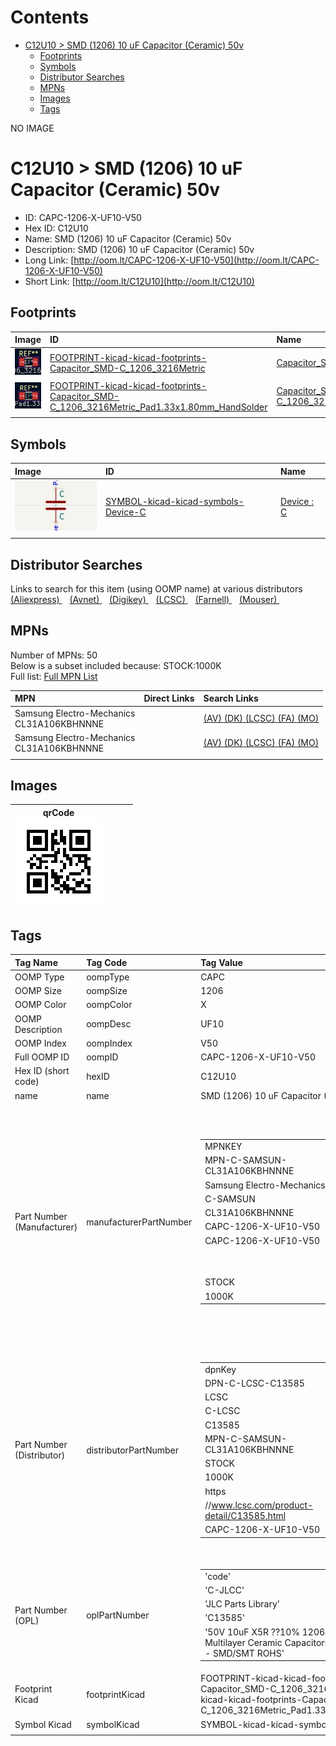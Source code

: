 



Contents
========

* [C12U10 > SMD (1206) 10 uF Capacitor (Ceramic) 50v](#c12u10--smd-1206-10-uf-capacitor-ceramic-50v)
	* [Footprints](#footprints)
	* [Symbols](#symbols)
	* [Distributor Searches](#distributor-searches)
	* [MPNs](#mpns)
	* [Images](#images)
	* [Tags](#tags)
  
NO IMAGE  
# C12U10 > SMD (1206) 10 uF Capacitor (Ceramic) 50v

- ID: CAPC-1206-X-UF10-V50
- Hex ID: C12U10
- Name: SMD (1206) 10 uF Capacitor (Ceramic) 50v
- Description: SMD (1206) 10 uF Capacitor (Ceramic) 50v
- Long Link: [http://oom.lt/CAPC-1206-X-UF10-V50](http://oom.lt/CAPC-1206-X-UF10-V50)
- Short Link: [http://oom.lt/C12U10](http://oom.lt/C12U10)

## Footprints
  

|Image|ID|Name|
| :--- | :--- | :--- |
|[![](https://raw.githubusercontent.com/oomlout/oomlout_OOMP_eda_V2/main/FOOTPRINT/kicad/kicad-footprints/Capacitor_SMD/C_1206_3216Metric/image_140.png)](https://github.com/oomlout/oomlout_OOMP_eda_V2/tree/main/FOOTPRINT/kicad/kicad-footprints/Capacitor_SMD/C_1206_3216Metric/)|[FOOTPRINT-kicad-kicad-footprints-Capacitor_SMD-C_1206_3216Metric](https://github.com/oomlout/oomlout_OOMP_eda_V2/tree/main/FOOTPRINT/kicad/kicad-footprints/Capacitor_SMD/C_1206_3216Metric/)|[Capacitor_SMD : C_1206_3216Metric](https://github.com/oomlout/oomlout_OOMP_eda_V2/tree/main/FOOTPRINT/kicad/kicad-footprints/Capacitor_SMD/C_1206_3216Metric/)|
|[![](https://raw.githubusercontent.com/oomlout/oomlout_OOMP_eda_V2/main/FOOTPRINT/kicad/kicad-footprints/Capacitor_SMD/C_1206_3216Metric_Pad1.33x1.80mm_HandSolder/image_140.png)](https://github.com/oomlout/oomlout_OOMP_eda_V2/tree/main/FOOTPRINT/kicad/kicad-footprints/Capacitor_SMD/C_1206_3216Metric_Pad1.33x1.80mm_HandSolder/)|[FOOTPRINT-kicad-kicad-footprints-Capacitor_SMD-C_1206_3216Metric_Pad1.33x1.80mm_HandSolder](https://github.com/oomlout/oomlout_OOMP_eda_V2/tree/main/FOOTPRINT/kicad/kicad-footprints/Capacitor_SMD/C_1206_3216Metric_Pad1.33x1.80mm_HandSolder/)|[Capacitor_SMD : C_1206_3216Metric_Pad1.33x1.80mm_HandSolder](https://github.com/oomlout/oomlout_OOMP_eda_V2/tree/main/FOOTPRINT/kicad/kicad-footprints/Capacitor_SMD/C_1206_3216Metric_Pad1.33x1.80mm_HandSolder/)|
||||

## Symbols
  

|Image|ID|Name|
| :--- | :--- | :--- |
|[![](https://raw.githubusercontent.com/oomlout/oomlout_OOMP_eda_V2/main/SYMBOL/kicad/kicad-symbols/Device/C/image_140.png)](https://github.com/oomlout/oomlout_OOMP_eda_V2/tree/main/SYMBOL/kicad/kicad-symbols/Device/C/)|[SYMBOL-kicad-kicad-symbols-Device-C](https://github.com/oomlout/oomlout_OOMP_eda_V2/tree/main/SYMBOL/kicad/kicad-symbols/Device/C/)|[Device : C](https://github.com/oomlout/oomlout_OOMP_eda_V2/tree/main/SYMBOL/kicad/kicad-symbols/Device/C/)|
||||

## Distributor Searches
  
Links to search for this item (using OOMP name) at various distributors  
[(Aliexpress) ](https://www.aliexpress.com/wholesale?SearchText=1117SMD+1206+10+uF+Capacitor+Ceramic+50v)&nbsp;&nbsp;&nbsp;[(Avnet) ](https://www.avnet.com/shop/us/search/SMD+1206+10+uF+Capacitor+Ceramic+50v)&nbsp;&nbsp;&nbsp;[(Digikey) ](https://www.digikey.co.uk/en/products/result?s=SMD+1206+10+uF+Capacitor+Ceramic+50v)&nbsp;&nbsp;&nbsp;[(LCSC) ](https://www.lcsc.com/search?q=SMD+1206+10+uF+Capacitor+Ceramic+50v)&nbsp;&nbsp;&nbsp;[(Farnell) ](https://uk.farnell.com/search?st=SMD+1206+10+uF+Capacitor+Ceramic+50v)&nbsp;&nbsp;&nbsp;[(Mouser) ](https://www.mouser.com/c/?q=SMD+1206+10+uF+Capacitor+Ceramic+50v)&nbsp;&nbsp;&nbsp;
## MPNs
  
Number of MPNs: 50<br>Below is a subset included because: STOCK:1000K <br>Full list: [Full MPN List](MPNLIST.md)  

|MPN|Direct Links|Search Links|
| :--- | :--- | :--- |
|Samsung Electro-Mechanics<br>CL31A106KBHNNNE||[(AV) ](https://www.avnet.com/shop/us/search/CL31A106KBHNNNE)[(DK) ](https://www.digikey.co.uk/products/en?keywords=CL31A106KBHNNNE)[(LCSC) ](https://www.lcsc.com/search?q=CL31A106KBHNNNE)[(FA) ](https://uk.farnell.com/search?st=CL31A106KBHNNNE)[(MO) ](https://www.mouser.com/c/?q=CL31A106KBHNNNE)|
|Samsung Electro-Mechanics<br>CL31A106KBHNNNE||[(AV) ](https://www.avnet.com/shop/us/search/CL31A106KBHNNNE)[(DK) ](https://www.digikey.co.uk/products/en?keywords=CL31A106KBHNNNE)[(LCSC) ](https://www.lcsc.com/search?q=CL31A106KBHNNNE)[(FA) ](https://uk.farnell.com/search?st=CL31A106KBHNNNE)[(MO) ](https://www.mouser.com/c/?q=CL31A106KBHNNNE)|
||||

## Images
  

|qrCode<br>[![](https://raw.githubusercontent.com/oomlout/oomlout_OOMP_parts_V2/main/CAPC/1206/X/UF10/V50/qrCode_140.png)](https://github.com/oomlout/oomlout_OOMP_parts_V2/tree/main/CAPC/1206/X/UF10/V50/qrCode.png)||||
| :---: | :---: | :---: | :---: |

## Tags
  

|Tag Name|Tag Code|Tag Value|
| :--- | :--- | :--- |
|OOMP Type|oompType|CAPC|
|OOMP Size|oompSize|1206|
|OOMP Color|oompColor|X|
|OOMP Description|oompDesc|UF10|
|OOMP Index|oompIndex|V50|
|Full OOMP ID|oompID|CAPC-1206-X-UF10-V50|
|Hex ID (short code)|hexID|C12U10|
|name|name|SMD (1206) 10 uF Capacitor (Ceramic) 50v|
|Part Number (Manufacturer)|manufacturerPartNumber|<table><tr><td>MPNKEY</td></tr><tr><td> MPN-C-SAMSUN-CL31A106KBHNNNE</td><td> MANUFACTURER</td></tr><tr><td> Samsung Electro-Mechanics</td><td> MANUCODE</td></tr><tr><td> C-SAMSUN</td><td> MPN</td></tr><tr><td> CL31A106KBHNNNE</td><td> OOMPIDPARTIAL</td></tr><tr><td> CAPC-1206-X-UF10-V50</td><td> OOMPID</td></tr><tr><td> CAPC-1206-X-UF10-V50</td><td> LINK</td></tr><tr><td> </td><td> DESCRIPTION</td></tr><tr><td> </td><td> TAGS</td></tr><tr><td> STOCK</td></tr><tr><td>1000K</td></tr></table></td><td> <table><tr><td>MPNKEY</td></tr><tr><td> MPN-C-MURATA-GRM31CR61H106KA12L</td><td> MANUFACTURER</td></tr><tr><td> Murata Electronics</td><td> MANUCODE</td></tr><tr><td> C-MURATA</td><td> MPN</td></tr><tr><td> GRM31CR61H106KA12L</td><td> OOMPIDPARTIAL</td></tr><tr><td> CAPC-1206-X-UF10-V50</td><td> OOMPID</td></tr><tr><td> CAPC-1206-X-UF10-V50</td><td> LINK</td></tr><tr><td> </td><td> DESCRIPTION</td></tr><tr><td> </td><td> TAGS</td></tr><tr><td> STOCK</td></tr><tr><td>10K</td></tr></table></td><td> <table><tr><td>MPNKEY</td></tr><tr><td> MPN-C-SAMSUN-CL31B106KBHNNNE</td><td> MANUFACTURER</td></tr><tr><td> Samsung Electro-Mechanics</td><td> MANUCODE</td></tr><tr><td> C-SAMSUN</td><td> MPN</td></tr><tr><td> CL31B106KBHNNNE</td><td> OOMPIDPARTIAL</td></tr><tr><td> CAPC-1206-X-UF10-V50</td><td> OOMPID</td></tr><tr><td> CAPC-1206-X-UF10-V50</td><td> LINK</td></tr><tr><td> </td><td> DESCRIPTION</td></tr><tr><td> </td><td> TAGS</td></tr><tr><td> STOCK</td></tr><tr><td>100K</td></tr></table></td><td> <table><tr><td>MPNKEY</td></tr><tr><td> MPN-C-WALSIN-1206X106K500CT</td><td> MANUFACTURER</td></tr><tr><td> Walsin Tech Corp</td><td> MANUCODE</td></tr><tr><td> C-WALSIN</td><td> MPN</td></tr><tr><td> 1206X106K500CT</td><td> OOMPIDPARTIAL</td></tr><tr><td> CAPC-1206-X-UF10-V50</td><td> OOMPID</td></tr><tr><td> CAPC-1206-X-UF10-V50</td><td> LINK</td></tr><tr><td> </td><td> DESCRIPTION</td></tr><tr><td> </td><td> TAGS</td></tr><tr><td> </td></tr></table></td><td> <table><tr><td>MPNKEY</td></tr><tr><td> MPN-C-SAMSUN-CL31A106MBHNNNE</td><td> MANUFACTURER</td></tr><tr><td> Samsung Electro-Mechanics</td><td> MANUCODE</td></tr><tr><td> C-SAMSUN</td><td> MPN</td></tr><tr><td> CL31A106MBHNNNE</td><td> OOMPIDPARTIAL</td></tr><tr><td> CAPC-1206-X-UF10-V50</td><td> OOMPID</td></tr><tr><td> CAPC-1206-X-UF10-V50</td><td> LINK</td></tr><tr><td> </td><td> DESCRIPTION</td></tr><tr><td> </td><td> TAGS</td></tr><tr><td> </td></tr></table></td><td> <table><tr><td>MPNKEY</td></tr><tr><td> MPN-C-TAIYOY-UMK316BBJ106ML-T</td><td> MANUFACTURER</td></tr><tr><td> Taiyo Yuden</td><td> MANUCODE</td></tr><tr><td> C-TAIYOY</td><td> MPN</td></tr><tr><td> UMK316BBJ106ML-T</td><td> OOMPIDPARTIAL</td></tr><tr><td> CAPC-1206-X-UF10-V50</td><td> OOMPID</td></tr><tr><td> CAPC-1206-X-UF10-V50</td><td> LINK</td></tr><tr><td> </td><td> DESCRIPTION</td></tr><tr><td> </td><td> TAGS</td></tr><tr><td> STOCK</td></tr><tr><td>10K</td></tr></table></td><td> <table><tr><td>MPNKEY</td></tr><tr><td> MPN-C-YAGEO-CC1206KKX5R9BB106</td><td> MANUFACTURER</td></tr><tr><td> YAGEO</td><td> MANUCODE</td></tr><tr><td> C-YAGEO</td><td> MPN</td></tr><tr><td> CC1206KKX5R9BB106</td><td> OOMPIDPARTIAL</td></tr><tr><td> CAPC-1206-X-UF10-V50</td><td> OOMPID</td></tr><tr><td> CAPC-1206-X-UF10-V50</td><td> LINK</td></tr><tr><td> </td><td> DESCRIPTION</td></tr><tr><td> </td><td> TAGS</td></tr><tr><td> STOCK</td></tr><tr><td>1K</td></tr></table></td><td> <table><tr><td>MPNKEY</td></tr><tr><td> MPN-C-TAIYOY-UMK316BBJ106KL-T</td><td> MANUFACTURER</td></tr><tr><td> Taiyo Yuden</td><td> MANUCODE</td></tr><tr><td> C-TAIYOY</td><td> MPN</td></tr><tr><td> UMK316BBJ106KL-T</td><td> OOMPIDPARTIAL</td></tr><tr><td> CAPC-1206-X-UF10-V50</td><td> OOMPID</td></tr><tr><td> CAPC-1206-X-UF10-V50</td><td> LINK</td></tr><tr><td> </td><td> DESCRIPTION</td></tr><tr><td> </td><td> TAGS</td></tr><tr><td> STOCK</td></tr><tr><td>1K</td></tr></table></td><td> <table><tr><td>MPNKEY</td></tr><tr><td> MPN-C-FHGUAN-1206F106M500NT</td><td> MANUFACTURER</td></tr><tr><td> FH (Guangdong Fenghua Advanced Tech)</td><td> MANUCODE</td></tr><tr><td> C-FHGUAN</td><td> MPN</td></tr><tr><td> 1206F106M500NT</td><td> OOMPIDPARTIAL</td></tr><tr><td> CAPC-1206-X-UF10-V50</td><td> OOMPID</td></tr><tr><td> CAPC-1206-X-UF10-V50</td><td> LINK</td></tr><tr><td> </td><td> DESCRIPTION</td></tr><tr><td> </td><td> TAGS</td></tr><tr><td> </td></tr></table></td><td> <table><tr><td>MPNKEY</td></tr><tr><td> MPN-C-IHHECH-C1206B106K050T</td><td> MANUFACTURER</td></tr><tr><td> IHHEC(HOLY STONE ENTERPRISE CO.</td><td> LTD)</td><td> MANUCODE</td></tr><tr><td> C-IHHECH</td><td> MPN</td></tr><tr><td> C1206B106K050T</td><td> OOMPIDPARTIAL</td></tr><tr><td> CAPC-1206-X-UF10-V50</td><td> OOMPID</td></tr><tr><td> CAPC-1206-X-UF10-V50</td><td> LINK</td></tr><tr><td> </td><td> DESCRIPTION</td></tr><tr><td> </td><td> TAGS</td></tr><tr><td> </td></tr></table></td><td> <table><tr><td>MPNKEY</td></tr><tr><td> MPN-C-FHGUAN-1206X106K500NT</td><td> MANUFACTURER</td></tr><tr><td> FH (Guangdong Fenghua Advanced Tech)</td><td> MANUCODE</td></tr><tr><td> C-FHGUAN</td><td> MPN</td></tr><tr><td> 1206X106K500NT</td><td> OOMPIDPARTIAL</td></tr><tr><td> CAPC-1206-X-UF10-V50</td><td> OOMPID</td></tr><tr><td> CAPC-1206-X-UF10-V50</td><td> LINK</td></tr><tr><td> </td><td> DESCRIPTION</td></tr><tr><td> </td><td> TAGS</td></tr><tr><td> STOCK</td></tr><tr><td>10K</td></tr></table></td><td> <table><tr><td>MPNKEY</td></tr><tr><td> MPN-C-FHGUAN-1206X106M500NT</td><td> MANUFACTURER</td></tr><tr><td> FH (Guangdong Fenghua Advanced Tech)</td><td> MANUCODE</td></tr><tr><td> C-FHGUAN</td><td> MPN</td></tr><tr><td> 1206X106M500NT</td><td> OOMPIDPARTIAL</td></tr><tr><td> CAPC-1206-X-UF10-V50</td><td> OOMPID</td></tr><tr><td> CAPC-1206-X-UF10-V50</td><td> LINK</td></tr><tr><td> </td><td> DESCRIPTION</td></tr><tr><td> </td><td> TAGS</td></tr><tr><td> </td></tr></table></td><td> <table><tr><td>MPNKEY</td></tr><tr><td> MPN-C-FHGUAN-1206B106K500NT</td><td> MANUFACTURER</td></tr><tr><td> FH (Guangdong Fenghua Advanced Tech)</td><td> MANUCODE</td></tr><tr><td> C-FHGUAN</td><td> MPN</td></tr><tr><td> 1206B106K500NT</td><td> OOMPIDPARTIAL</td></tr><tr><td> CAPC-1206-X-UF10-V50</td><td> OOMPID</td></tr><tr><td> CAPC-1206-X-UF10-V50</td><td> LINK</td></tr><tr><td> </td><td> DESCRIPTION</td></tr><tr><td> </td><td> TAGS</td></tr><tr><td> STOCK</td></tr><tr><td>1K</td></tr></table></td><td> <table><tr><td>MPNKEY</td></tr><tr><td> MPN-C-TDK-C3216X5R1H106KT000N</td><td> MANUFACTURER</td></tr><tr><td> TDK</td><td> MANUCODE</td></tr><tr><td> C-TDK</td><td> MPN</td></tr><tr><td> C3216X5R1H106KT000N</td><td> OOMPIDPARTIAL</td></tr><tr><td> CAPC-1206-X-UF10-V50</td><td> OOMPID</td></tr><tr><td> CAPC-1206-X-UF10-V50</td><td> LINK</td></tr><tr><td> </td><td> DESCRIPTION</td></tr><tr><td> </td><td> TAGS</td></tr><tr><td> STOCK</td></tr><tr><td>1K</td></tr></table></td><td> <table><tr><td>MPNKEY</td></tr><tr><td> MPN-C-TDK-CGA5L3X5R1H106KT0Y0N</td><td> MANUFACTURER</td></tr><tr><td> TDK</td><td> MANUCODE</td></tr><tr><td> C-TDK</td><td> MPN</td></tr><tr><td> CGA5L3X5R1H106KT0Y0N</td><td> OOMPIDPARTIAL</td></tr><tr><td> CAPC-1206-X-UF10-V50</td><td> OOMPID</td></tr><tr><td> CAPC-1206-X-UF10-V50</td><td> LINK</td></tr><tr><td> </td><td> DESCRIPTION</td></tr><tr><td> </td><td> TAGS</td></tr><tr><td> </td></tr></table></td><td> <table><tr><td>MPNKEY</td></tr><tr><td> MPN-C-MURATA-GRT31CR61H106ME01L</td><td> MANUFACTURER</td></tr><tr><td> Murata Electronics</td><td> MANUCODE</td></tr><tr><td> C-MURATA</td><td> MPN</td></tr><tr><td> GRT31CR61H106ME01L</td><td> OOMPIDPARTIAL</td></tr><tr><td> CAPC-1206-X-UF10-V50</td><td> OOMPID</td></tr><tr><td> CAPC-1206-X-UF10-V50</td><td> LINK</td></tr><tr><td> </td><td> DESCRIPTION</td></tr><tr><td> </td><td> TAGS</td></tr><tr><td> STOCK</td></tr><tr><td>1K</td></tr></table></td><td> <table><tr><td>MPNKEY</td></tr><tr><td> MPN-C-MURATA-GRT31CR61H106KE01L</td><td> MANUFACTURER</td></tr><tr><td> Murata Electronics</td><td> MANUCODE</td></tr><tr><td> C-MURATA</td><td> MPN</td></tr><tr><td> GRT31CR61H106KE01L</td><td> OOMPIDPARTIAL</td></tr><tr><td> CAPC-1206-X-UF10-V50</td><td> OOMPID</td></tr><tr><td> CAPC-1206-X-UF10-V50</td><td> LINK</td></tr><tr><td> </td><td> DESCRIPTION</td></tr><tr><td> </td><td> TAGS</td></tr><tr><td> </td></tr></table></td><td> <table><tr><td>MPNKEY</td></tr><tr><td> MPN-C-SANYEA-C1206X5R106K500NT</td><td> MANUFACTURER</td></tr><tr><td> SANYEAR</td><td> MANUCODE</td></tr><tr><td> C-SANYEA</td><td> MPN</td></tr><tr><td> C1206X5R106K500NT</td><td> OOMPIDPARTIAL</td></tr><tr><td> CAPC-1206-X-UF10-V50</td><td> OOMPID</td></tr><tr><td> CAPC-1206-X-UF10-V50</td><td> LINK</td></tr><tr><td> </td><td> DESCRIPTION</td></tr><tr><td> </td><td> TAGS</td></tr><tr><td> </td></tr></table></td><td> <table><tr><td>MPNKEY</td></tr><tr><td> MPN-C-SAMWHA-CS3216X5R106K500NRI</td><td> MANUFACTURER</td></tr><tr><td> Samwha Capacitor</td><td> MANUCODE</td></tr><tr><td> C-SAMWHA</td><td> MPN</td></tr><tr><td> CS3216X5R106K500NRI</td><td> OOMPIDPARTIAL</td></tr><tr><td> CAPC-1206-X-UF10-V50</td><td> OOMPID</td></tr><tr><td> CAPC-1206-X-UF10-V50</td><td> LINK</td></tr><tr><td> </td><td> DESCRIPTION</td></tr><tr><td> </td><td> TAGS</td></tr><tr><td> STOCK</td></tr><tr><td>10K</td></tr></table></td><td> <table><tr><td>MPNKEY</td></tr><tr><td> MPN-C-MURATA-GRM31CB31H106KA12L</td><td> MANUFACTURER</td></tr><tr><td> Murata Electronics</td><td> MANUCODE</td></tr><tr><td> C-MURATA</td><td> MPN</td></tr><tr><td> GRM31CB31H106KA12L</td><td> OOMPIDPARTIAL</td></tr><tr><td> CAPC-1206-X-UF10-V50</td><td> OOMPID</td></tr><tr><td> CAPC-1206-X-UF10-V50</td><td> LINK</td></tr><tr><td> </td><td> DESCRIPTION</td></tr><tr><td> </td><td> TAGS</td></tr><tr><td> STOCK</td></tr><tr><td>1K</td></tr></table></td><td> <table><tr><td>MPNKEY</td></tr><tr><td> MPN-C-TDK-CGA5L1X7R1H106KT0Y0N</td><td> MANUFACTURER</td></tr><tr><td> TDK</td><td> MANUCODE</td></tr><tr><td> C-TDK</td><td> MPN</td></tr><tr><td> CGA5L1X7R1H106KT0Y0N</td><td> OOMPIDPARTIAL</td></tr><tr><td> CAPC-1206-X-UF10-V50</td><td> OOMPID</td></tr><tr><td> CAPC-1206-X-UF10-V50</td><td> LINK</td></tr><tr><td> </td><td> DESCRIPTION</td></tr><tr><td> </td><td> TAGS</td></tr><tr><td> </td></tr></table></td><td> <table><tr><td>MPNKEY</td></tr><tr><td> MPN-C-TDK-C3216X7R1H106KT0A0E</td><td> MANUFACTURER</td></tr><tr><td> TDK</td><td> MANUCODE</td></tr><tr><td> C-TDK</td><td> MPN</td></tr><tr><td> C3216X7R1H106KT0A0E</td><td> OOMPIDPARTIAL</td></tr><tr><td> CAPC-1206-X-UF10-V50</td><td> OOMPID</td></tr><tr><td> CAPC-1206-X-UF10-V50</td><td> LINK</td></tr><tr><td> </td><td> DESCRIPTION</td></tr><tr><td> </td><td> TAGS</td></tr><tr><td> </td></tr></table></td><td> <table><tr><td>MPNKEY</td></tr><tr><td> MPN-C-SANYEA-C1206X7R106K500NT</td><td> MANUFACTURER</td></tr><tr><td> SANYEAR</td><td> MANUCODE</td></tr><tr><td> C-SANYEA</td><td> MPN</td></tr><tr><td> C1206X7R106K500NT</td><td> OOMPIDPARTIAL</td></tr><tr><td> CAPC-1206-X-UF10-V50</td><td> OOMPID</td></tr><tr><td> CAPC-1206-X-UF10-V50</td><td> LINK</td></tr><tr><td> </td><td> DESCRIPTION</td></tr><tr><td> </td><td> TAGS</td></tr><tr><td> STOCK</td></tr><tr><td>10K</td></tr></table></td><td> <table><tr><td>MPNKEY</td></tr><tr><td> MPN-C-TDK-CGA5L3X5R1H106M160AB</td><td> MANUFACTURER</td></tr><tr><td> TDK</td><td> MANUCODE</td></tr><tr><td> C-TDK</td><td> MPN</td></tr><tr><td> CGA5L3X5R1H106M160AB</td><td> OOMPIDPARTIAL</td></tr><tr><td> CAPC-1206-X-UF10-V50</td><td> OOMPID</td></tr><tr><td> CAPC-1206-X-UF10-V50</td><td> LINK</td></tr><tr><td> </td><td> DESCRIPTION</td></tr><tr><td> </td><td> TAGS</td></tr><tr><td> </td></tr></table></td><td> <table><tr><td>MPNKEY</td></tr><tr><td> MPN-C-SAMSUN-CL31Y106KBKVPNE</td><td> MANUFACTURER</td></tr><tr><td> Samsung Electro-Mechanics</td><td> MANUCODE</td></tr><tr><td> C-SAMSUN</td><td> MPN</td></tr><tr><td> CL31Y106KBKVPNE</td><td> OOMPIDPARTIAL</td></tr><tr><td> CAPC-1206-X-UF10-V50</td><td> OOMPID</td></tr><tr><td> CAPC-1206-X-UF10-V50</td><td> LINK</td></tr><tr><td> </td><td> DESCRIPTION</td></tr><tr><td> </td><td> TAGS</td></tr><tr><td> STOCK</td></tr><tr><td>1K</td></tr></table></td><td> <table><tr><td>MPNKEY</td></tr><tr><td> MPN-C-SAMSUN-CL31A106KBHNNNE</td><td> MANUFACTURER</td></tr><tr><td> Samsung Electro-Mechanics</td><td> MANUCODE</td></tr><tr><td> C-SAMSUN</td><td> MPN</td></tr><tr><td> CL31A106KBHNNNE</td><td> OOMPIDPARTIAL</td></tr><tr><td> CAPC-1206-X-UF10-V50</td><td> OOMPID</td></tr><tr><td> CAPC-1206-X-UF10-V50</td><td> LINK</td></tr><tr><td> </td><td> DESCRIPTION</td></tr><tr><td> </td><td> TAGS</td></tr><tr><td> STOCK</td></tr><tr><td>1000K</td></tr></table></td><td> <table><tr><td>MPNKEY</td></tr><tr><td> MPN-C-MURATA-GRM31CR61H106KA12L</td><td> MANUFACTURER</td></tr><tr><td> Murata Electronics</td><td> MANUCODE</td></tr><tr><td> C-MURATA</td><td> MPN</td></tr><tr><td> GRM31CR61H106KA12L</td><td> OOMPIDPARTIAL</td></tr><tr><td> CAPC-1206-X-UF10-V50</td><td> OOMPID</td></tr><tr><td> CAPC-1206-X-UF10-V50</td><td> LINK</td></tr><tr><td> </td><td> DESCRIPTION</td></tr><tr><td> </td><td> TAGS</td></tr><tr><td> STOCK</td></tr><tr><td>10K</td></tr></table></td><td> <table><tr><td>MPNKEY</td></tr><tr><td> MPN-C-SAMSUN-CL31B106KBHNNNE</td><td> MANUFACTURER</td></tr><tr><td> Samsung Electro-Mechanics</td><td> MANUCODE</td></tr><tr><td> C-SAMSUN</td><td> MPN</td></tr><tr><td> CL31B106KBHNNNE</td><td> OOMPIDPARTIAL</td></tr><tr><td> CAPC-1206-X-UF10-V50</td><td> OOMPID</td></tr><tr><td> CAPC-1206-X-UF10-V50</td><td> LINK</td></tr><tr><td> </td><td> DESCRIPTION</td></tr><tr><td> </td><td> TAGS</td></tr><tr><td> STOCK</td></tr><tr><td>100K</td></tr></table></td><td> <table><tr><td>MPNKEY</td></tr><tr><td> MPN-C-WALSIN-1206X106K500CT</td><td> MANUFACTURER</td></tr><tr><td> Walsin Tech Corp</td><td> MANUCODE</td></tr><tr><td> C-WALSIN</td><td> MPN</td></tr><tr><td> 1206X106K500CT</td><td> OOMPIDPARTIAL</td></tr><tr><td> CAPC-1206-X-UF10-V50</td><td> OOMPID</td></tr><tr><td> CAPC-1206-X-UF10-V50</td><td> LINK</td></tr><tr><td> </td><td> DESCRIPTION</td></tr><tr><td> </td><td> TAGS</td></tr><tr><td> </td></tr></table></td><td> <table><tr><td>MPNKEY</td></tr><tr><td> MPN-C-SAMSUN-CL31A106MBHNNNE</td><td> MANUFACTURER</td></tr><tr><td> Samsung Electro-Mechanics</td><td> MANUCODE</td></tr><tr><td> C-SAMSUN</td><td> MPN</td></tr><tr><td> CL31A106MBHNNNE</td><td> OOMPIDPARTIAL</td></tr><tr><td> CAPC-1206-X-UF10-V50</td><td> OOMPID</td></tr><tr><td> CAPC-1206-X-UF10-V50</td><td> LINK</td></tr><tr><td> </td><td> DESCRIPTION</td></tr><tr><td> </td><td> TAGS</td></tr><tr><td> </td></tr></table></td><td> <table><tr><td>MPNKEY</td></tr><tr><td> MPN-C-TAIYOY-UMK316BBJ106ML-T</td><td> MANUFACTURER</td></tr><tr><td> Taiyo Yuden</td><td> MANUCODE</td></tr><tr><td> C-TAIYOY</td><td> MPN</td></tr><tr><td> UMK316BBJ106ML-T</td><td> OOMPIDPARTIAL</td></tr><tr><td> CAPC-1206-X-UF10-V50</td><td> OOMPID</td></tr><tr><td> CAPC-1206-X-UF10-V50</td><td> LINK</td></tr><tr><td> </td><td> DESCRIPTION</td></tr><tr><td> </td><td> TAGS</td></tr><tr><td> STOCK</td></tr><tr><td>10K</td></tr></table></td><td> <table><tr><td>MPNKEY</td></tr><tr><td> MPN-C-YAGEO-CC1206KKX5R9BB106</td><td> MANUFACTURER</td></tr><tr><td> YAGEO</td><td> MANUCODE</td></tr><tr><td> C-YAGEO</td><td> MPN</td></tr><tr><td> CC1206KKX5R9BB106</td><td> OOMPIDPARTIAL</td></tr><tr><td> CAPC-1206-X-UF10-V50</td><td> OOMPID</td></tr><tr><td> CAPC-1206-X-UF10-V50</td><td> LINK</td></tr><tr><td> </td><td> DESCRIPTION</td></tr><tr><td> </td><td> TAGS</td></tr><tr><td> STOCK</td></tr><tr><td>1K</td></tr></table></td><td> <table><tr><td>MPNKEY</td></tr><tr><td> MPN-C-TAIYOY-UMK316BBJ106KL-T</td><td> MANUFACTURER</td></tr><tr><td> Taiyo Yuden</td><td> MANUCODE</td></tr><tr><td> C-TAIYOY</td><td> MPN</td></tr><tr><td> UMK316BBJ106KL-T</td><td> OOMPIDPARTIAL</td></tr><tr><td> CAPC-1206-X-UF10-V50</td><td> OOMPID</td></tr><tr><td> CAPC-1206-X-UF10-V50</td><td> LINK</td></tr><tr><td> </td><td> DESCRIPTION</td></tr><tr><td> </td><td> TAGS</td></tr><tr><td> STOCK</td></tr><tr><td>1K</td></tr></table></td><td> <table><tr><td>MPNKEY</td></tr><tr><td> MPN-C-FHGUAN-1206F106M500NT</td><td> MANUFACTURER</td></tr><tr><td> FH (Guangdong Fenghua Advanced Tech)</td><td> MANUCODE</td></tr><tr><td> C-FHGUAN</td><td> MPN</td></tr><tr><td> 1206F106M500NT</td><td> OOMPIDPARTIAL</td></tr><tr><td> CAPC-1206-X-UF10-V50</td><td> OOMPID</td></tr><tr><td> CAPC-1206-X-UF10-V50</td><td> LINK</td></tr><tr><td> </td><td> DESCRIPTION</td></tr><tr><td> </td><td> TAGS</td></tr><tr><td> </td></tr></table></td><td> <table><tr><td>MPNKEY</td></tr><tr><td> MPN-C-IHHECH-C1206B106K050T</td><td> MANUFACTURER</td></tr><tr><td> IHHEC(HOLY STONE ENTERPRISE CO.</td><td> LTD)</td><td> MANUCODE</td></tr><tr><td> C-IHHECH</td><td> MPN</td></tr><tr><td> C1206B106K050T</td><td> OOMPIDPARTIAL</td></tr><tr><td> CAPC-1206-X-UF10-V50</td><td> OOMPID</td></tr><tr><td> CAPC-1206-X-UF10-V50</td><td> LINK</td></tr><tr><td> </td><td> DESCRIPTION</td></tr><tr><td> </td><td> TAGS</td></tr><tr><td> </td></tr></table></td><td> <table><tr><td>MPNKEY</td></tr><tr><td> MPN-C-FHGUAN-1206X106K500NT</td><td> MANUFACTURER</td></tr><tr><td> FH (Guangdong Fenghua Advanced Tech)</td><td> MANUCODE</td></tr><tr><td> C-FHGUAN</td><td> MPN</td></tr><tr><td> 1206X106K500NT</td><td> OOMPIDPARTIAL</td></tr><tr><td> CAPC-1206-X-UF10-V50</td><td> OOMPID</td></tr><tr><td> CAPC-1206-X-UF10-V50</td><td> LINK</td></tr><tr><td> </td><td> DESCRIPTION</td></tr><tr><td> </td><td> TAGS</td></tr><tr><td> STOCK</td></tr><tr><td>10K</td></tr></table></td><td> <table><tr><td>MPNKEY</td></tr><tr><td> MPN-C-FHGUAN-1206X106M500NT</td><td> MANUFACTURER</td></tr><tr><td> FH (Guangdong Fenghua Advanced Tech)</td><td> MANUCODE</td></tr><tr><td> C-FHGUAN</td><td> MPN</td></tr><tr><td> 1206X106M500NT</td><td> OOMPIDPARTIAL</td></tr><tr><td> CAPC-1206-X-UF10-V50</td><td> OOMPID</td></tr><tr><td> CAPC-1206-X-UF10-V50</td><td> LINK</td></tr><tr><td> </td><td> DESCRIPTION</td></tr><tr><td> </td><td> TAGS</td></tr><tr><td> </td></tr></table></td><td> <table><tr><td>MPNKEY</td></tr><tr><td> MPN-C-FHGUAN-1206B106K500NT</td><td> MANUFACTURER</td></tr><tr><td> FH (Guangdong Fenghua Advanced Tech)</td><td> MANUCODE</td></tr><tr><td> C-FHGUAN</td><td> MPN</td></tr><tr><td> 1206B106K500NT</td><td> OOMPIDPARTIAL</td></tr><tr><td> CAPC-1206-X-UF10-V50</td><td> OOMPID</td></tr><tr><td> CAPC-1206-X-UF10-V50</td><td> LINK</td></tr><tr><td> </td><td> DESCRIPTION</td></tr><tr><td> </td><td> TAGS</td></tr><tr><td> STOCK</td></tr><tr><td>1K</td></tr></table></td><td> <table><tr><td>MPNKEY</td></tr><tr><td> MPN-C-TDK-C3216X5R1H106KT000N</td><td> MANUFACTURER</td></tr><tr><td> TDK</td><td> MANUCODE</td></tr><tr><td> C-TDK</td><td> MPN</td></tr><tr><td> C3216X5R1H106KT000N</td><td> OOMPIDPARTIAL</td></tr><tr><td> CAPC-1206-X-UF10-V50</td><td> OOMPID</td></tr><tr><td> CAPC-1206-X-UF10-V50</td><td> LINK</td></tr><tr><td> </td><td> DESCRIPTION</td></tr><tr><td> </td><td> TAGS</td></tr><tr><td> STOCK</td></tr><tr><td>1K</td></tr></table></td><td> <table><tr><td>MPNKEY</td></tr><tr><td> MPN-C-TDK-CGA5L3X5R1H106KT0Y0N</td><td> MANUFACTURER</td></tr><tr><td> TDK</td><td> MANUCODE</td></tr><tr><td> C-TDK</td><td> MPN</td></tr><tr><td> CGA5L3X5R1H106KT0Y0N</td><td> OOMPIDPARTIAL</td></tr><tr><td> CAPC-1206-X-UF10-V50</td><td> OOMPID</td></tr><tr><td> CAPC-1206-X-UF10-V50</td><td> LINK</td></tr><tr><td> </td><td> DESCRIPTION</td></tr><tr><td> </td><td> TAGS</td></tr><tr><td> </td></tr></table></td><td> <table><tr><td>MPNKEY</td></tr><tr><td> MPN-C-MURATA-GRT31CR61H106ME01L</td><td> MANUFACTURER</td></tr><tr><td> Murata Electronics</td><td> MANUCODE</td></tr><tr><td> C-MURATA</td><td> MPN</td></tr><tr><td> GRT31CR61H106ME01L</td><td> OOMPIDPARTIAL</td></tr><tr><td> CAPC-1206-X-UF10-V50</td><td> OOMPID</td></tr><tr><td> CAPC-1206-X-UF10-V50</td><td> LINK</td></tr><tr><td> </td><td> DESCRIPTION</td></tr><tr><td> </td><td> TAGS</td></tr><tr><td> STOCK</td></tr><tr><td>1K</td></tr></table></td><td> <table><tr><td>MPNKEY</td></tr><tr><td> MPN-C-MURATA-GRT31CR61H106KE01L</td><td> MANUFACTURER</td></tr><tr><td> Murata Electronics</td><td> MANUCODE</td></tr><tr><td> C-MURATA</td><td> MPN</td></tr><tr><td> GRT31CR61H106KE01L</td><td> OOMPIDPARTIAL</td></tr><tr><td> CAPC-1206-X-UF10-V50</td><td> OOMPID</td></tr><tr><td> CAPC-1206-X-UF10-V50</td><td> LINK</td></tr><tr><td> </td><td> DESCRIPTION</td></tr><tr><td> </td><td> TAGS</td></tr><tr><td> </td></tr></table></td><td> <table><tr><td>MPNKEY</td></tr><tr><td> MPN-C-SANYEA-C1206X5R106K500NT</td><td> MANUFACTURER</td></tr><tr><td> SANYEAR</td><td> MANUCODE</td></tr><tr><td> C-SANYEA</td><td> MPN</td></tr><tr><td> C1206X5R106K500NT</td><td> OOMPIDPARTIAL</td></tr><tr><td> CAPC-1206-X-UF10-V50</td><td> OOMPID</td></tr><tr><td> CAPC-1206-X-UF10-V50</td><td> LINK</td></tr><tr><td> </td><td> DESCRIPTION</td></tr><tr><td> </td><td> TAGS</td></tr><tr><td> </td></tr></table></td><td> <table><tr><td>MPNKEY</td></tr><tr><td> MPN-C-SAMWHA-CS3216X5R106K500NRI</td><td> MANUFACTURER</td></tr><tr><td> Samwha Capacitor</td><td> MANUCODE</td></tr><tr><td> C-SAMWHA</td><td> MPN</td></tr><tr><td> CS3216X5R106K500NRI</td><td> OOMPIDPARTIAL</td></tr><tr><td> CAPC-1206-X-UF10-V50</td><td> OOMPID</td></tr><tr><td> CAPC-1206-X-UF10-V50</td><td> LINK</td></tr><tr><td> </td><td> DESCRIPTION</td></tr><tr><td> </td><td> TAGS</td></tr><tr><td> STOCK</td></tr><tr><td>10K</td></tr></table></td><td> <table><tr><td>MPNKEY</td></tr><tr><td> MPN-C-MURATA-GRM31CB31H106KA12L</td><td> MANUFACTURER</td></tr><tr><td> Murata Electronics</td><td> MANUCODE</td></tr><tr><td> C-MURATA</td><td> MPN</td></tr><tr><td> GRM31CB31H106KA12L</td><td> OOMPIDPARTIAL</td></tr><tr><td> CAPC-1206-X-UF10-V50</td><td> OOMPID</td></tr><tr><td> CAPC-1206-X-UF10-V50</td><td> LINK</td></tr><tr><td> </td><td> DESCRIPTION</td></tr><tr><td> </td><td> TAGS</td></tr><tr><td> STOCK</td></tr><tr><td>1K</td></tr></table></td><td> <table><tr><td>MPNKEY</td></tr><tr><td> MPN-C-TDK-CGA5L1X7R1H106KT0Y0N</td><td> MANUFACTURER</td></tr><tr><td> TDK</td><td> MANUCODE</td></tr><tr><td> C-TDK</td><td> MPN</td></tr><tr><td> CGA5L1X7R1H106KT0Y0N</td><td> OOMPIDPARTIAL</td></tr><tr><td> CAPC-1206-X-UF10-V50</td><td> OOMPID</td></tr><tr><td> CAPC-1206-X-UF10-V50</td><td> LINK</td></tr><tr><td> </td><td> DESCRIPTION</td></tr><tr><td> </td><td> TAGS</td></tr><tr><td> </td></tr></table></td><td> <table><tr><td>MPNKEY</td></tr><tr><td> MPN-C-TDK-C3216X7R1H106KT0A0E</td><td> MANUFACTURER</td></tr><tr><td> TDK</td><td> MANUCODE</td></tr><tr><td> C-TDK</td><td> MPN</td></tr><tr><td> C3216X7R1H106KT0A0E</td><td> OOMPIDPARTIAL</td></tr><tr><td> CAPC-1206-X-UF10-V50</td><td> OOMPID</td></tr><tr><td> CAPC-1206-X-UF10-V50</td><td> LINK</td></tr><tr><td> </td><td> DESCRIPTION</td></tr><tr><td> </td><td> TAGS</td></tr><tr><td> </td></tr></table></td><td> <table><tr><td>MPNKEY</td></tr><tr><td> MPN-C-SANYEA-C1206X7R106K500NT</td><td> MANUFACTURER</td></tr><tr><td> SANYEAR</td><td> MANUCODE</td></tr><tr><td> C-SANYEA</td><td> MPN</td></tr><tr><td> C1206X7R106K500NT</td><td> OOMPIDPARTIAL</td></tr><tr><td> CAPC-1206-X-UF10-V50</td><td> OOMPID</td></tr><tr><td> CAPC-1206-X-UF10-V50</td><td> LINK</td></tr><tr><td> </td><td> DESCRIPTION</td></tr><tr><td> </td><td> TAGS</td></tr><tr><td> STOCK</td></tr><tr><td>10K</td></tr></table></td><td> <table><tr><td>MPNKEY</td></tr><tr><td> MPN-C-TDK-CGA5L3X5R1H106M160AB</td><td> MANUFACTURER</td></tr><tr><td> TDK</td><td> MANUCODE</td></tr><tr><td> C-TDK</td><td> MPN</td></tr><tr><td> CGA5L3X5R1H106M160AB</td><td> OOMPIDPARTIAL</td></tr><tr><td> CAPC-1206-X-UF10-V50</td><td> OOMPID</td></tr><tr><td> CAPC-1206-X-UF10-V50</td><td> LINK</td></tr><tr><td> </td><td> DESCRIPTION</td></tr><tr><td> </td><td> TAGS</td></tr><tr><td> </td></tr></table></td><td> <table><tr><td>MPNKEY</td></tr><tr><td> MPN-C-SAMSUN-CL31Y106KBKVPNE</td><td> MANUFACTURER</td></tr><tr><td> Samsung Electro-Mechanics</td><td> MANUCODE</td></tr><tr><td> C-SAMSUN</td><td> MPN</td></tr><tr><td> CL31Y106KBKVPNE</td><td> OOMPIDPARTIAL</td></tr><tr><td> CAPC-1206-X-UF10-V50</td><td> OOMPID</td></tr><tr><td> CAPC-1206-X-UF10-V50</td><td> LINK</td></tr><tr><td> </td><td> DESCRIPTION</td></tr><tr><td> </td><td> TAGS</td></tr><tr><td> STOCK</td></tr><tr><td>1K</td></tr></table>|
|Part Number (Distributor)|distributorPartNumber|<table><tr><td>dpnKey</td></tr><tr><td> DPN-C-LCSC-C13585</td><td> DISTRIBUTOR</td></tr><tr><td> LCSC</td><td> DISTRCODE</td></tr><tr><td> C-LCSC</td><td> DPN</td></tr><tr><td> C13585</td><td> MPN</td></tr><tr><td> MPN-C-SAMSUN-CL31A106KBHNNNE</td><td> TAGS</td></tr><tr><td> STOCK</td></tr><tr><td>1000K</td><td> LINK</td></tr><tr><td> https</td></tr><tr><td>//www.lcsc.com/product-detail/C13585.html</td><td> OOMPID</td></tr><tr><td> CAPC-1206-X-UF10-V50</td></tr></table></td><td> <table><tr><td>dpnKey</td></tr><tr><td> DPN-C-LCSC-C77092</td><td> DISTRIBUTOR</td></tr><tr><td> LCSC</td><td> DISTRCODE</td></tr><tr><td> C-LCSC</td><td> DPN</td></tr><tr><td> C77092</td><td> MPN</td></tr><tr><td> MPN-C-MURATA-GRM31CR61H106KA12L</td><td> TAGS</td></tr><tr><td> STOCK</td></tr><tr><td>10K</td><td> LINK</td></tr><tr><td> https</td></tr><tr><td>//www.lcsc.com/product-detail/C77092.html</td><td> OOMPID</td></tr><tr><td> CAPC-1206-X-UF10-V50</td></tr></table></td><td> <table><tr><td>dpnKey</td></tr><tr><td> DPN-C-LCSC-C89632</td><td> DISTRIBUTOR</td></tr><tr><td> LCSC</td><td> DISTRCODE</td></tr><tr><td> C-LCSC</td><td> DPN</td></tr><tr><td> C89632</td><td> MPN</td></tr><tr><td> MPN-C-SAMSUN-CL31B106KBHNNNE</td><td> TAGS</td></tr><tr><td> STOCK</td></tr><tr><td>100K</td><td> LINK</td></tr><tr><td> https</td></tr><tr><td>//www.lcsc.com/product-detail/C89632.html</td><td> OOMPID</td></tr><tr><td> CAPC-1206-X-UF10-V50</td></tr></table></td><td> <table><tr><td>dpnKey</td></tr><tr><td> DPN-C-LCSC-C89835</td><td> DISTRIBUTOR</td></tr><tr><td> LCSC</td><td> DISTRCODE</td></tr><tr><td> C-LCSC</td><td> DPN</td></tr><tr><td> C89835</td><td> MPN</td></tr><tr><td> MPN-C-WALSIN-1206X106K500CT</td><td> TAGS</td></tr><tr><td> </td><td> LINK</td></tr><tr><td> https</td></tr><tr><td>//www.lcsc.com/product-detail/C89835.html</td><td> OOMPID</td></tr><tr><td> CAPC-1206-X-UF10-V50</td></tr></table></td><td> <table><tr><td>dpnKey</td></tr><tr><td> DPN-C-LCSC-C96600</td><td> DISTRIBUTOR</td></tr><tr><td> LCSC</td><td> DISTRCODE</td></tr><tr><td> C-LCSC</td><td> DPN</td></tr><tr><td> C96600</td><td> MPN</td></tr><tr><td> MPN-C-SAMSUN-CL31A106MBHNNNE</td><td> TAGS</td></tr><tr><td> </td><td> LINK</td></tr><tr><td> https</td></tr><tr><td>//www.lcsc.com/product-detail/C96600.html</td><td> OOMPID</td></tr><tr><td> CAPC-1206-X-UF10-V50</td></tr></table></td><td> <table><tr><td>dpnKey</td></tr><tr><td> DPN-C-LCSC-C97712</td><td> DISTRIBUTOR</td></tr><tr><td> LCSC</td><td> DISTRCODE</td></tr><tr><td> C-LCSC</td><td> DPN</td></tr><tr><td> C97712</td><td> MPN</td></tr><tr><td> MPN-C-TAIYOY-UMK316BBJ106ML-T</td><td> TAGS</td></tr><tr><td> STOCK</td></tr><tr><td>10K</td><td> LINK</td></tr><tr><td> https</td></tr><tr><td>//www.lcsc.com/product-detail/C97712.html</td><td> OOMPID</td></tr><tr><td> CAPC-1206-X-UF10-V50</td></tr></table></td><td> <table><tr><td>dpnKey</td></tr><tr><td> DPN-C-LCSC-C100122</td><td> DISTRIBUTOR</td></tr><tr><td> LCSC</td><td> DISTRCODE</td></tr><tr><td> C-LCSC</td><td> DPN</td></tr><tr><td> C100122</td><td> MPN</td></tr><tr><td> MPN-C-YAGEO-CC1206KKX5R9BB106</td><td> TAGS</td></tr><tr><td> STOCK</td></tr><tr><td>1K</td><td> LINK</td></tr><tr><td> https</td></tr><tr><td>//www.lcsc.com/product-detail/C100122.html</td><td> OOMPID</td></tr><tr><td> CAPC-1206-X-UF10-V50</td></tr></table></td><td> <table><tr><td>dpnKey</td></tr><tr><td> DPN-C-LCSC-C105175</td><td> DISTRIBUTOR</td></tr><tr><td> LCSC</td><td> DISTRCODE</td></tr><tr><td> C-LCSC</td><td> DPN</td></tr><tr><td> C105175</td><td> MPN</td></tr><tr><td> MPN-C-TAIYOY-UMK316BBJ106KL-T</td><td> TAGS</td></tr><tr><td> STOCK</td></tr><tr><td>1K</td><td> LINK</td></tr><tr><td> https</td></tr><tr><td>//www.lcsc.com/product-detail/C105175.html</td><td> OOMPID</td></tr><tr><td> CAPC-1206-X-UF10-V50</td></tr></table></td><td> <table><tr><td>dpnKey</td></tr><tr><td> DPN-C-LCSC-C110256</td><td> DISTRIBUTOR</td></tr><tr><td> LCSC</td><td> DISTRCODE</td></tr><tr><td> C-LCSC</td><td> DPN</td></tr><tr><td> C110256</td><td> MPN</td></tr><tr><td> MPN-C-FHGUAN-1206F106M500NT</td><td> TAGS</td></tr><tr><td> </td><td> LINK</td></tr><tr><td> https</td></tr><tr><td>//www.lcsc.com/product-detail/C110256.html</td><td> OOMPID</td></tr><tr><td> CAPC-1206-X-UF10-V50</td></tr></table></td><td> <table><tr><td>dpnKey</td></tr><tr><td> DPN-C-LCSC-C113502</td><td> DISTRIBUTOR</td></tr><tr><td> LCSC</td><td> DISTRCODE</td></tr><tr><td> C-LCSC</td><td> DPN</td></tr><tr><td> C113502</td><td> MPN</td></tr><tr><td> MPN-C-IHHECH-C1206B106K050T</td><td> TAGS</td></tr><tr><td> </td><td> LINK</td></tr><tr><td> https</td></tr><tr><td>//www.lcsc.com/product-detail/C113502.html</td><td> OOMPID</td></tr><tr><td> CAPC-1206-X-UF10-V50</td></tr></table></td><td> <table><tr><td>dpnKey</td></tr><tr><td> DPN-C-LCSC-C116702</td><td> DISTRIBUTOR</td></tr><tr><td> LCSC</td><td> DISTRCODE</td></tr><tr><td> C-LCSC</td><td> DPN</td></tr><tr><td> C116702</td><td> MPN</td></tr><tr><td> MPN-C-FHGUAN-1206X106K500NT</td><td> TAGS</td></tr><tr><td> STOCK</td></tr><tr><td>10K</td><td> LINK</td></tr><tr><td> https</td></tr><tr><td>//www.lcsc.com/product-detail/C116702.html</td><td> OOMPID</td></tr><tr><td> CAPC-1206-X-UF10-V50</td></tr></table></td><td> <table><tr><td>dpnKey</td></tr><tr><td> DPN-C-LCSC-C170075</td><td> DISTRIBUTOR</td></tr><tr><td> LCSC</td><td> DISTRCODE</td></tr><tr><td> C-LCSC</td><td> DPN</td></tr><tr><td> C170075</td><td> MPN</td></tr><tr><td> MPN-C-FHGUAN-1206X106M500NT</td><td> TAGS</td></tr><tr><td> </td><td> LINK</td></tr><tr><td> https</td></tr><tr><td>//www.lcsc.com/product-detail/C170075.html</td><td> OOMPID</td></tr><tr><td> CAPC-1206-X-UF10-V50</td></tr></table></td><td> <table><tr><td>dpnKey</td></tr><tr><td> DPN-C-LCSC-C303950</td><td> DISTRIBUTOR</td></tr><tr><td> LCSC</td><td> DISTRCODE</td></tr><tr><td> C-LCSC</td><td> DPN</td></tr><tr><td> C303950</td><td> MPN</td></tr><tr><td> MPN-C-FHGUAN-1206B106K500NT</td><td> TAGS</td></tr><tr><td> STOCK</td></tr><tr><td>1K</td><td> LINK</td></tr><tr><td> https</td></tr><tr><td>//www.lcsc.com/product-detail/C303950.html</td><td> OOMPID</td></tr><tr><td> CAPC-1206-X-UF10-V50</td></tr></table></td><td> <table><tr><td>dpnKey</td></tr><tr><td> DPN-C-LCSC-C329928</td><td> DISTRIBUTOR</td></tr><tr><td> LCSC</td><td> DISTRCODE</td></tr><tr><td> C-LCSC</td><td> DPN</td></tr><tr><td> C329928</td><td> MPN</td></tr><tr><td> MPN-C-TDK-C3216X5R1H106KT000N</td><td> TAGS</td></tr><tr><td> STOCK</td></tr><tr><td>1K</td><td> LINK</td></tr><tr><td> https</td></tr><tr><td>//www.lcsc.com/product-detail/C329928.html</td><td> OOMPID</td></tr><tr><td> CAPC-1206-X-UF10-V50</td></tr></table></td><td> <table><tr><td>dpnKey</td></tr><tr><td> DPN-C-LCSC-C338079</td><td> DISTRIBUTOR</td></tr><tr><td> LCSC</td><td> DISTRCODE</td></tr><tr><td> C-LCSC</td><td> DPN</td></tr><tr><td> C338079</td><td> MPN</td></tr><tr><td> MPN-C-TDK-CGA5L3X5R1H106KT0Y0N</td><td> TAGS</td></tr><tr><td> </td><td> LINK</td></tr><tr><td> https</td></tr><tr><td>//www.lcsc.com/product-detail/C338079.html</td><td> OOMPID</td></tr><tr><td> CAPC-1206-X-UF10-V50</td></tr></table></td><td> <table><tr><td>dpnKey</td></tr><tr><td> DPN-C-LCSC-C363964</td><td> DISTRIBUTOR</td></tr><tr><td> LCSC</td><td> DISTRCODE</td></tr><tr><td> C-LCSC</td><td> DPN</td></tr><tr><td> C363964</td><td> MPN</td></tr><tr><td> MPN-C-MURATA-GRT31CR61H106ME01L</td><td> TAGS</td></tr><tr><td> STOCK</td></tr><tr><td>1K</td><td> LINK</td></tr><tr><td> https</td></tr><tr><td>//www.lcsc.com/product-detail/C363964.html</td><td> OOMPID</td></tr><tr><td> CAPC-1206-X-UF10-V50</td></tr></table></td><td> <table><tr><td>dpnKey</td></tr><tr><td> DPN-C-LCSC-C417124</td><td> DISTRIBUTOR</td></tr><tr><td> LCSC</td><td> DISTRCODE</td></tr><tr><td> C-LCSC</td><td> DPN</td></tr><tr><td> C417124</td><td> MPN</td></tr><tr><td> MPN-C-MURATA-GRT31CR61H106KE01L</td><td> TAGS</td></tr><tr><td> </td><td> LINK</td></tr><tr><td> https</td></tr><tr><td>//www.lcsc.com/product-detail/C417124.html</td><td> OOMPID</td></tr><tr><td> CAPC-1206-X-UF10-V50</td></tr></table></td><td> <table><tr><td>dpnKey</td></tr><tr><td> DPN-C-LCSC-C466808</td><td> DISTRIBUTOR</td></tr><tr><td> LCSC</td><td> DISTRCODE</td></tr><tr><td> C-LCSC</td><td> DPN</td></tr><tr><td> C466808</td><td> MPN</td></tr><tr><td> MPN-C-SANYEA-C1206X5R106K500NT</td><td> TAGS</td></tr><tr><td> </td><td> LINK</td></tr><tr><td> https</td></tr><tr><td>//www.lcsc.com/product-detail/C466808.html</td><td> OOMPID</td></tr><tr><td> CAPC-1206-X-UF10-V50</td></tr></table></td><td> <table><tr><td>dpnKey</td></tr><tr><td> DPN-C-LCSC-C513774</td><td> DISTRIBUTOR</td></tr><tr><td> LCSC</td><td> DISTRCODE</td></tr><tr><td> C-LCSC</td><td> DPN</td></tr><tr><td> C513774</td><td> MPN</td></tr><tr><td> MPN-C-SAMWHA-CS3216X5R106K500NRI</td><td> TAGS</td></tr><tr><td> STOCK</td></tr><tr><td>10K</td><td> LINK</td></tr><tr><td> https</td></tr><tr><td>//www.lcsc.com/product-detail/C513774.html</td><td> OOMPID</td></tr><tr><td> CAPC-1206-X-UF10-V50</td></tr></table></td><td> <table><tr><td>dpnKey</td></tr><tr><td> DPN-C-LCSC-C521234</td><td> DISTRIBUTOR</td></tr><tr><td> LCSC</td><td> DISTRCODE</td></tr><tr><td> C-LCSC</td><td> DPN</td></tr><tr><td> C521234</td><td> MPN</td></tr><tr><td> MPN-C-MURATA-GRM31CB31H106KA12L</td><td> TAGS</td></tr><tr><td> STOCK</td></tr><tr><td>1K</td><td> LINK</td></tr><tr><td> https</td></tr><tr><td>//www.lcsc.com/product-detail/C521234.html</td><td> OOMPID</td></tr><tr><td> CAPC-1206-X-UF10-V50</td></tr></table></td><td> <table><tr><td>dpnKey</td></tr><tr><td> DPN-C-LCSC-C531431</td><td> DISTRIBUTOR</td></tr><tr><td> LCSC</td><td> DISTRCODE</td></tr><tr><td> C-LCSC</td><td> DPN</td></tr><tr><td> C531431</td><td> MPN</td></tr><tr><td> MPN-C-TDK-CGA5L1X7R1H106KT0Y0N</td><td> TAGS</td></tr><tr><td> </td><td> LINK</td></tr><tr><td> https</td></tr><tr><td>//www.lcsc.com/product-detail/C531431.html</td><td> OOMPID</td></tr><tr><td> CAPC-1206-X-UF10-V50</td></tr></table></td><td> <table><tr><td>dpnKey</td></tr><tr><td> DPN-C-LCSC-C694197</td><td> DISTRIBUTOR</td></tr><tr><td> LCSC</td><td> DISTRCODE</td></tr><tr><td> C-LCSC</td><td> DPN</td></tr><tr><td> C694197</td><td> MPN</td></tr><tr><td> MPN-C-TDK-C3216X7R1H106KT0A0E</td><td> TAGS</td></tr><tr><td> </td><td> LINK</td></tr><tr><td> https</td></tr><tr><td>//www.lcsc.com/product-detail/C694197.html</td><td> OOMPID</td></tr><tr><td> CAPC-1206-X-UF10-V50</td></tr></table></td><td> <table><tr><td>dpnKey</td></tr><tr><td> DPN-C-LCSC-C729470</td><td> DISTRIBUTOR</td></tr><tr><td> LCSC</td><td> DISTRCODE</td></tr><tr><td> C-LCSC</td><td> DPN</td></tr><tr><td> C729470</td><td> MPN</td></tr><tr><td> MPN-C-SANYEA-C1206X7R106K500NT</td><td> TAGS</td></tr><tr><td> STOCK</td></tr><tr><td>10K</td><td> LINK</td></tr><tr><td> https</td></tr><tr><td>//www.lcsc.com/product-detail/C729470.html</td><td> OOMPID</td></tr><tr><td> CAPC-1206-X-UF10-V50</td></tr></table></td><td> <table><tr><td>dpnKey</td></tr><tr><td> DPN-C-LCSC-C2167708</td><td> DISTRIBUTOR</td></tr><tr><td> LCSC</td><td> DISTRCODE</td></tr><tr><td> C-LCSC</td><td> DPN</td></tr><tr><td> C2167708</td><td> MPN</td></tr><tr><td> MPN-C-TDK-CGA5L3X5R1H106M160AB</td><td> TAGS</td></tr><tr><td> </td><td> LINK</td></tr><tr><td> https</td></tr><tr><td>//www.lcsc.com/product-detail/C2167708.html</td><td> OOMPID</td></tr><tr><td> CAPC-1206-X-UF10-V50</td></tr></table></td><td> <table><tr><td>dpnKey</td></tr><tr><td> DPN-C-LCSC-C2803389</td><td> DISTRIBUTOR</td></tr><tr><td> LCSC</td><td> DISTRCODE</td></tr><tr><td> C-LCSC</td><td> DPN</td></tr><tr><td> C2803389</td><td> MPN</td></tr><tr><td> MPN-C-SAMSUN-CL31Y106KBKVPNE</td><td> TAGS</td></tr><tr><td> STOCK</td></tr><tr><td>1K</td><td> LINK</td></tr><tr><td> https</td></tr><tr><td>//www.lcsc.com/product-detail/C2803389.html</td><td> OOMPID</td></tr><tr><td> CAPC-1206-X-UF10-V50</td></tr></table>|
|Part Number (OPL)|oplPartNumber|<table><tr><td>'code'</td></tr><tr><td> 'C-JLCC'</td><td> 'name'</td></tr><tr><td> 'JLC Parts Library'</td><td> 'partID'</td></tr><tr><td> 'C13585'</td><td> 'partName'</td></tr><tr><td> '50V 10uF X5R ??10% 1206  Multilayer Ceramic Capacitors MLCC - SMD/SMT ROHS'</td></tr></table>|
|Footprint Kicad|footprintKicad|FOOTPRINT-kicad-kicad-footprints-Capacitor_SMD-C_1206_3216Metric, FOOTPRINT-kicad-kicad-footprints-Capacitor_SMD-C_1206_3216Metric_Pad1.33x1.80mm_HandSolder|
|Symbol Kicad|symbolKicad|SYMBOL-kicad-kicad-symbols-Device-C|
||||
